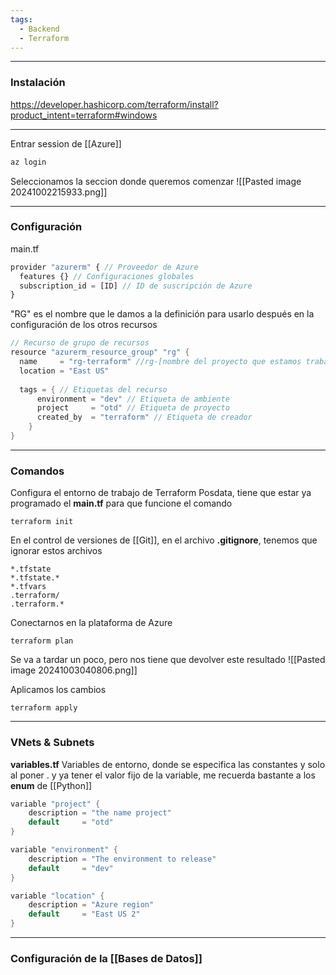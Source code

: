 ```yaml
---
tags:
  - Backend
  - Terraform
---
```

---
### Instalación
https://developer.hashicorp.com/terraform/install?product_intent=terraform#windows

---
Entrar session de [[Azure]]
```bash
az login
```

Seleccionamos la seccion donde queremos comenzar
![[Pasted image 20241002215933.png]]

---
### Configuración

main.tf
```javascript
provider "azurerm" { // Proveedor de Azure
  features {} // Configuraciones globales
  subscription_id = [ID] // ID de suscripción de Azure
}
```

"RG" es el nombre que le damos a la definición para usarlo después en la configuración de los otros recursos 
```java
// Recurso de grupo de recursos
resource "azurerm_resource_group" "rg" {
  name     = "rg-terraform" //rg-[nombre del proyecto que estamos trabajando]
  location = "East US"
  
  tags = { // Etiquetas del recurso
      environment = "dev" // Etiqueta de ambiente
      project     = "otd" // Etiqueta de proyecto
      created_by  = "terraform" // Etiqueta de creador
    }
}
```

---
### Comandos 

Configura el entorno de trabajo de Terraform
Posdata, tiene que estar ya programado el **main.tf** para que funcione el comando
```shell
terraform init 
```

En el control de versiones de [[Git]], en el archivo **.gitignore**, tenemos que ignorar estos archivos 
```git
*.tfstate
*.tfstate.*
*.tfvars
.terraform/
.terraform.*
```

Conectarnos en la plataforma de Azure 
```Shell
terraform plan
```

Se va a tardar un poco, pero nos tiene que devolver este resultado
![[Pasted image 20241003040806.png]]

Aplicamos los cambios 
``` Shell
terraform apply
```

---
### VNets & Subnets

**variables.tf**  Variables de entorno, donde se especifica las constantes y solo al poner . y ya tener el valor fijo de la variable, me recuerda bastante a los **enum** de [[Python]]
``` java
variable "project" {
    description = "the name project"
    default     = "otd"
}

variable "environment" {
    description = "The environment to release"
    default     = "dev"
}

variable "location" {
    description = "Azure region"
    default     = "East US 2"
}
```

---
### Configuración de la [[Bases de Datos]]
